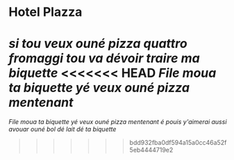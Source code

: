 Hotel Plazza
============

*si tou veux ouné pizza quattro fromaggi tou va dévoir traire ma biquette*
<<<<<<< HEAD
*File moua ta biquette yé veux ouné pizza mentenant*
=======
*File moua ta biquette yé veux ouné pizza mentenant*
*é pouis y'aimerai aussi avouar ouné bol dé lait dé ta biquette*
>>>>>>> bdd932fba0df594a15a0cc46a52f5eb4444719e2

